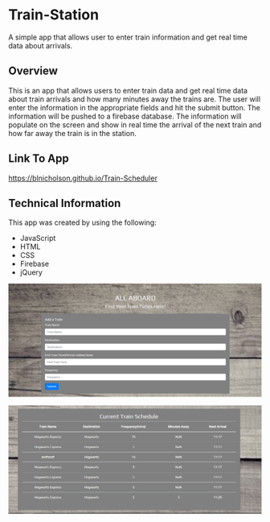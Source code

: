# **Train-Station**
A simple app that allows user to enter train information and get real time data about arrivals.  

## **Overview**
This is an app that allows users to enter train data and get real time data about train arrivals and how many minutes away the trains are. The user will enter the information in the appropriate fields and hit the submit button.  The information will be pushed to a firebase database.  The information will populate on the screen and show in real time the arrival of the next train and how far away the train is in the station.
## **Link To App**
https://blnicholson.github.io/Train-Scheduler

## **Technical Information**
This app was created by using the following:

* JavaScript
* HTML
* CSS
* Firebase 
* jQuery

![Alt text](assets/images/train.PNG)

![pic2](assets/images/train2.PNG)



